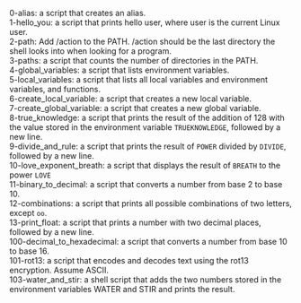 0-alias: a script that creates an alias.
<br>1-hello_you:  a script that prints hello user, where user is the current Linux user.
<br>2-path: Add /action to the PATH. /action should be the last directory the shell looks into when looking for a program.
<br>3-paths: a script that counts the number of directories in the PATH.
<br>4-global_variables: a script that lists environment variables.
<br>5-local_variables: a script that lists all local variables and environment variables, and functions.
<br>6-create_local_variable: a script that creates a new local variable.
<br>7-create_global_variable: a script that creates a new global variable.
<br>8-true_knowledge: a script that prints the result of the addition of 128 with the value stored in the environment variable ```TRUEKNOWLEDGE```, followed by a new line.
<br>9-divide_and_rule: a script that prints the result of ```POWER``` divided by ```DIVIDE```, followed by a new line.
<br>10-love_exponent_breath: a script that displays the result of ```BREATH``` to the power ```LOVE```
<br>11-binary_to_decimal: a script that converts a number from base 2 to base 10.
<br>12-combinations:  a script that prints all possible combinations of two letters, except ```oo```.
<br>13-print_float: a script that prints a number with two decimal places, followed by a new line.
<br>100-decimal_to_hexadecimal: a script that converts a number from base 10 to base 16.
<br>101-rot13: a script that encodes and decodes text using the rot13 encryption. Assume ASCII.
<br>103-water_and_stir: a shell script that adds the two numbers stored in the environment variables WATER and STIR and prints the result.
